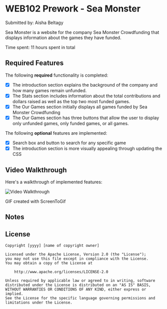 # WEB102 Prework - Sea Monster

Submitted by: Aisha Beltagy

Sea Monster is a website for the company Sea Monster Crowdfunding that displays information about the games they have funded.

Time spent: 11 hours spent in total

## Required Features

The following **required** functionality is completed:

* [x] The introduction section explains the background of the company and how many games remain unfunded.
* [x] The Stats section includes information about the total contributions and dollars raised as well as the top two most funded games.
* [x] The Our Games section initially displays all games funded by Sea Monster Crowdfunding
* [x] The Our Games section has three buttons that allow the user to display only unfunded games, only funded games, or all games.

The following **optional** features are implemented:

* [x] Search box and button to search for any specific game
* [x] The introduction section is more visually appealing through updating the CSS

## Video Walkthrough

Here's a walkthrough of implemented features:

<!-- <img src=".\web102prework2.gif" title='Video Walkthrough' width='' alt='Video Walkthrough' /> -->
<img src='https://imgur.com/a/rCLi6Nx.gif' title='Video Walkthrough' width='' alt='Video Walkthrough' />


<!-- Replace this with whatever GIF tool you used! -->
GIF created with ScreenToGif  


## Notes


## License

    Copyright [yyyy] [name of copyright owner]

    Licensed under the Apache License, Version 2.0 (the "License");
    you may not use this file except in compliance with the License.
    You may obtain a copy of the License at

        http://www.apache.org/licenses/LICENSE-2.0

    Unless required by applicable law or agreed to in writing, software
    distributed under the License is distributed on an "AS IS" BASIS,
    WITHOUT WARRANTIES OR CONDITIONS OF ANY KIND, either express or implied.
    See the License for the specific language governing permissions and
    limitations under the License.
